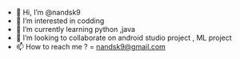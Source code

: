 - 👋 Hi, I’m @nandsk9
- 👀 I’m interested in codding
- 🌱 I’m currently learning python ,java
- 💞️ I’m looking to collaborate on android studio project , ML project 
- 📫 How to reach me ? =  nandsk9@gmail.com

<!---
nandsk9/nandsk9 is a ✨ special ✨ repository because its `README.md` (this file) appears on your GitHub profile.
You can click the Preview link to take a look at your changes.
--->
